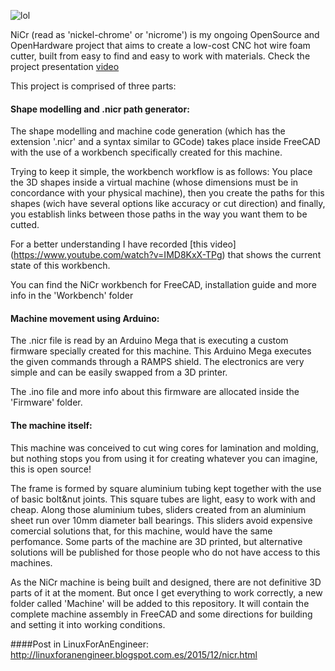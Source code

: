 ![lol](http://1.bp.blogspot.com/-tHrVNJlAEpg/VpuNi2ifWAI/AAAAAAAACPk/f2MtVT0W-Jw/s1600/nicr1.png)

NiCr (read as 'nickel-chrome' or 'nicrome') is my ongoing OpenSource and OpenHardware project that aims to create a low-cost CNC hot wire foam cutter, built from easy to find and easy to work with materials. Check the project presentation [video](https://www.youtube.com/watch?v=iOVO2aQ5I9E)

This project is comprised of three parts:

#### Shape modelling and .nicr path generator:

The shape modelling and machine code generation (which has the extension '.nicr' and a syntax similar to GCode) takes place inside FreeCAD with the use of a workbench specifically created for this machine.

Trying to keep it simple, the workbench workflow is as follows:
You place the 3D shapes inside a virtual machine (whose dimensions must be in concordance with your physical machine), then you create the paths for this shapes (wich have several options like accuracy or cut direction) and finally, you establish links between those paths in the way you want them to be cutted. 

For a better understanding I have recorded [this video] (https://www.youtube.com/watch?v=IMD8KxX-TPg) that shows the current state of this workbench.

You can find the NiCr workbench for FreeCAD, installation guide and more info in the 'Workbench' folder

#### Machine movement using Arduino:
The .nicr file is read by an Arduino Mega that is executing a custom firmware specially created for this machine. This Arduino Mega executes the given commands through a RAMPS shield. The electronics are very simple and can be easily swapped from a 3D printer.

The .ino file and more info about this firmware are allocated inside the 'Firmware' folder.

#### The machine itself:
This machine was conceived to cut wing cores for lamination and molding, but nothing stops you from using it for creating whatever you can imagine, this is open source!

The frame is formed by square aluminium tubing kept together with the use of basic bolt&nut joints. This square tubes are light, easy to work with and cheap. Along those aluminium tubes, sliders created from an aluminium sheet run over 10mm diameter ball bearings. This sliders avoid expensive comercial solutions that, for this machine, would have the same perfomance.
Some parts of the machine are 3D printed, but alternative solutions will be published for those people who do not have access to this machines.

As the NiCr machine is being built and designed, there are not definitive 3D parts of it at the moment. But once I get everything to work correctly, a new folder called 'Machine' will be added to this repository. It will contain the complete machine assembly in FreeCAD and some directions for building and setting it into working conditions.


####Post in LinuxForAnEngineer:
http://linuxforanengineer.blogspot.com.es/2015/12/nicr.html
